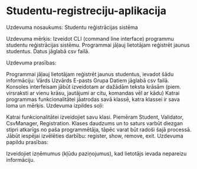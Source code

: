 # Studentu-registreciju-aplikacija
Uzdevuma nosaukums: Studentu reģistrācijas sistēma

Uzdevuma mērķis: Izveidot CLI (command line interface) programmu studentu reģistrācijas sistēmu. Programmai jāļauj lietotājam reģistrēt jaunus studentus. Datus jāglabā csv failā.

Uzdevuma prasības:

Programmai jāļauj lietotājam reģistrēt jaunus studentus, ievadot šādu informāciju:
Vārds
Uzvārds
E-pasts
Grupa
Datiem jāglabā csv failā.
Konsoles interfeisam jābūt izveidotam ar dažādām teksta krāsām (piem. virsraksti ar vienu krāsu, jautājumi ar citu, komandas vēl ar kādu)
Katrai programmas funkcionalitātei jāatrodas savā klassē, katra klassei ir sava loma un mērķis.
Uzdevuma izpildes soļi:

Katrai funkcionalitātei izveidojiet savu klasi. Piemēram Student, Validator, CsvManager, Registration. Klases daudzums un to saturs varbūt diezgan stipri atkarīgs no paša programmētāja, tāpēc varat būt radoši šajā processā.
Jābūt iespējai izvēlēties darbību: register, show, remove, exit.
Uzdevuma papildu prasības:

Izveidojiet izņēmumus (kļūdu paziņojumus), kad lietotājs ievada nepareizu informāciju.
